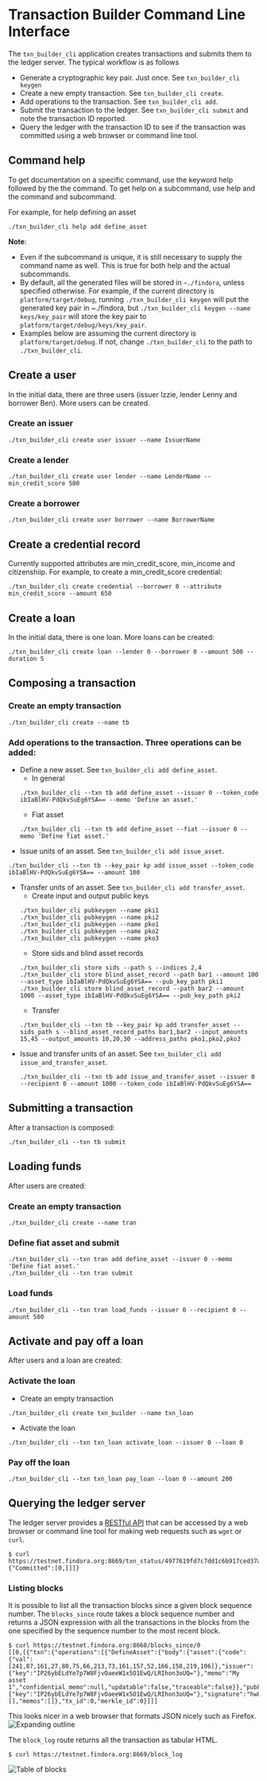 # Transaction Builder Command Line Interface

The `txn_builder_cli` application creates transactions and submits
them to the ledger server. The typical workflow is as follows
* Generate a cryptographic key pair. Just once. See `txn_builder_cli keygen`
* Create a new empty transaction. See `txn_builder_cli create`.
* Add operations to the transaction. See `txn_builder_cli add`.
* Submit the transaction to the ledger. See `txn_builder_cli submit`
  and note the transaction ID reported.
* Query the ledger with the transaction ID to see if the transaction
  was committed using a web browser or command line tool.

## Command help

To get documentation on a specific command, use the keyword help
followed by the the command. To get help on a subcommand, use help and
the command and subcommand.

For example, for help defining an asset

```
./txn_builder_cli help add define_asset
```

**Note**:
* Even if the subcommand is unique, it is still necessary to
supply the command name as well. This is true for both help and the
actual subcommands.
* By default, all the generated files will be stored in `~./findora`, unless specified otherwise. For example, if the current directory is `platform/target/debug`, running `./txn_builder_cli keygen` will put the generated key pair in ~./findora, but `./txn_builder_cli keygen --name keys/key_pair` will store the key pair to `platform/target/debug/keys/key_pair`.
* Examples below are assuming the current directory is `platform/target/debug`. If not, change `./txn_builder_cli` to the path to `./txn_builder_cli`.

## Create a user
In the initial data, there are three users (issuer Izzie, lender Lenny and borrower Ben). More users can be created.

### Create an issuer
```
./txn_builder_cli create user issuer --name IssuerName
```

### Create a lender
```
./txn_builder_cli create user lender --name LenderName --min_credit_score 580
```

### Create a borrower
```
./txn_builder_cli create user borrower --name BorrowerName
```

## Create a credential record
Currently supported attributes are min_credit_score, min_income and citizenshiip.
For example, to create a min_credit_score credential:
```
./txn_builder_cli create credential --borrower 0 --attribute min_credit_score --amount 650
```

## Create a loan
In the initial data, there is one loan. More loans can be created:
```
./txn_builder_cli create loan --lender 0 --borrower 0 --amount 500 --duration 5
```

## Composing a transaction

### Create an empty transaction
```
./txn_builder_cli create --name tb
```

### Add operations to the transaction. Three operations can be added:
* Define a new asset. See `txn_builder_cli add define_asset`.
  * In general
  ```
  ./txn_builder_cli --txn tb add define_asset --issuer 0 --token_code ibIaBlHV-PdQkvSuEg6YSA== --memo 'Define an asset.'
  ```
  * Fiat asset
  ```
  ./txn_builder_cli --txn tb add define_asset --fiat --issuer 0 --memo 'Define fiat asset.'
  ```
* Issue units of an asset. See `txn_builder_cli add issue_asset`.
```
./txn_builder_cli --txn tb --key_pair kp add issue_asset --token_code ibIaBlHV-PdQkvSuEg6YSA== --amount 100
```
* Transfer units of an asset. See `txn_builder_cli add transfer_asset`.
  * Create input and output public keys
  ```
  ./txn_builder_cli pubkeygen --name pki1
  ./txn_builder_cli pubkeygen --name pki2
  ./txn_builder_cli pubkeygen --name pko1
  ./txn_builder_cli pubkeygen --name pko2
  ./txn_builder_cli pubkeygen --name pko3
  ```
  * Store sids and blind asset records
  ```
  ./txn_builder_cli store sids --path s --indices 2,4
  ./txn_builder_cli store blind_asset_record --path bar1 --amount 100 --asset_type ibIaBlHV-PdQkvSuEg6YSA== --pub_key_path pki1
  ./txn_builder_cli store blind_asset_record --path bar2 --amount 1000 --asset_type ibIaBlHV-PdQkvSuEg6YSA== --pub_key_path pki2
  ```
  * Transfer
  ```
  ./txn_builder_cli --txn tb --key_pair kp add transfer_asset --sids_path s --blind_asset_record_paths bar1,bar2 --input_amounts 15,45 --output_amounts 10,20,30 --address_paths pko1,pko2,pko3
  ```
* Issue and transfer units of an asset. See `txn_builder_cli add issue_and_transfer_asset`.
  ```
  ./txn_builder_cli --txn tb add issue_and_transfer_asset --issuer 0 --recipient 0 --amount 1000 --token_code ibIaBlHV-PdQkvSuEg6YSA==
  ```

## Submitting a transaction
After a transaction is composed:
```
./txn_builder_cli --txn tb submit
```

## Loading funds
After users are created:
### Create an empty transaction
```
./txn_builder_cli create --name tran
```

### Define fiat asset and submit
```
./txn_builder_cli --txn tran add define_asset --issuer 0 --memo 'Define fiat asset.'
./txn_builder_cli --txn tran submit
```

### Load funds
```
./txn_builder_cli --txn tran load_funds --issuer 0 --recipient 0 --amount 500
```

## Activate and pay off a loan
After users and a loan are created:
### Activate the loan
* Create an empty transaction
```
./txn_builder_cli create txn_builder --name txn_loan
```
* Activate the loan
```
./txn_builder_cli --txn txn_loan activate_loan --issuer 0 --loan 0
```

### Pay off the loan
```
./txn_builder_cli --txn txn_loan pay_loan --loan 0 --amount 200

```

## Querying the ledger server

The ledger server provides a [RESTful
API](https://en.wikipedia.org/wiki/Representational_state_transfer)
that can be accessed by a web browser or command line tool for making
web requests such as `wget` or `curl`.

```
$ curl https://testnet.findora.org:8669/txn_status/4977619fd7c7dd1c6b917ced37abc718e815a71b3488ece555c8b022286c6974
{"Committed":[0,[]]}
```

### Listing blocks

It is possible to list all the transaction blocks since a given
block sequence number. The `blocks_since` route takes a
block sequence number and returns a JSON expression with all the
transactions in the blocks from the one specified by the sequence
number to the most recent block.

```
$ curl https://testnet.findora.org:8668/blocks_since/0
[[0,[{"txn":{"operations":[{"DefineAsset":{"body":{"asset":{"code":{"val":[241,87,161,27,80,75,66,213,73,161,157,52,166,158,219,106]},"issuer":{"key":"IP26ybELdYe7p7W8FjvOaeeW1x5O1EwQ/LRIhon3oUQ="},"memo":"My asset 1","confidential_memo":null,"updatable":false,"traceable":false}},"pubkey":{"key":"IP26ybELdYe7p7W8FjvOaeeW1x5O1EwQ/LRIhon3oUQ="},"signature":"hwLNqlyHjXOvdHtbUx54bpDr6WhMA31SJMvaUXpYyTTPbInlrBS24uKATxfUAiyRxKRv3vhsw5JFwKCFtLIABw=="}}],"credentials":[],"memos":[]},"tx_id":0,"merkle_id":0}]]]
```

This looks nicer in a web browser that formats JSON nicely such as Firefox.
![Expanding outline](./doc/ledger_json.png)


The `block_log` route returns all the transaction as tabular HTML.

```
$ curl https://testnet.findora.org:8669/block_log
```
![Table of blocks](./doc/block_log.png)


